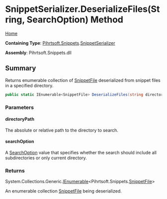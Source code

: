 <a name="_top"></a>

# SnippetSerializer\.DeserializeFiles\(String, SearchOption\) Method

[Home](../../../../README.md#_top)

**Containing Type**: [Pihrtsoft.Snippets](../../README.md#_top)\.[SnippetSerializer](../README.md#_top)

**Assembly**: Pihrtsoft\.Snippets\.dll

## Summary

Returns enumerable collection of [SnippetFile](../../SnippetFile/README.md#_top) deserialized from snippet files in a specified directory\.

```csharp
public static IEnumerable<SnippetFile> DeserializeFiles(string directoryPath, SearchOption searchOption = TopDirectoryOnly)
```

### Parameters

#### directoryPath

The absolute or relative path to the directory to search\.

#### searchOption

A [SearchOption](https://docs.microsoft.com/en-us/dotnet/api/system.io.searchoption) value that specifies whether the search should include all subdirectories or only current directory\.

### Returns

System\.Collections\.Generic\.[IEnumerable](https://docs.microsoft.com/en-us/dotnet/api/system.collections.generic.ienumerable-1)\<Pihrtsoft\.Snippets\.[SnippetFile](../../SnippetFile/README.md#_top)>

An enumerable collection [SnippetFile](../../SnippetFile/README.md#_top) being deserialized\.